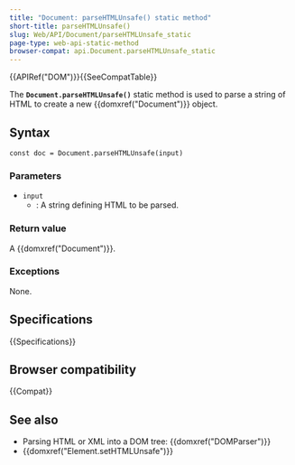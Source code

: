 ```yaml
---
title: "Document: parseHTMLUnsafe() static method"
short-title: parseHTMLUnsafe()
slug: Web/API/Document/parseHTMLUnsafe_static
page-type: web-api-static-method
browser-compat: api.Document.parseHTMLUnsafe_static
---
```


{{APIRef("DOM")}}{{SeeCompatTable}}

The **`Document.parseHTMLUnsafe()`** static method is used to parse a string of HTML to create a new {{domxref("Document")}} object.

## Syntax

```js-nolint
const doc = Document.parseHTMLUnsafe(input)
```

### Parameters

- `input`
  - : A string defining HTML to be parsed.

### Return value

A {{domxref("Document")}}.

### Exceptions

None.

## Specifications

{{Specifications}}

## Browser compatibility

{{Compat}}

## See also

- Parsing HTML or XML into a DOM tree: {{domxref("DOMParser")}}
- {{domxref("Element.setHTMLUnsafe")}}

